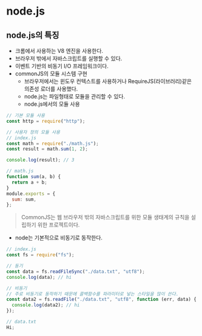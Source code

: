 # node.js

## node.js의 특징

- 크롬에서 사용하는 V8 엔진을 사용한다.
- 브라우저 밖에서 자바스크립트를 실행할 수 있다.
- 이벤트 기반의 비동기 I/O 프레임워크이다.
- commonJS의 모듈 시스템 구현<br />
  - 브라우저에서는 윈도우 컨텍스트를 사용하거나 RequireJS(라이브러리)같은 의존성 로더를 사용했다.<br />
  - node.js는 파일형태로 모듈을 관리할 수 있다.
  - node.js에서의 모듈 사용

```javascript
// 기본 모듈 사용
const http = require("http");
```

```javascript
// 사용자 정의 모듈 사용
// index.js
const math = require("./math.js");
const result = math.sum(1, 2);

console.log(result); // 3

// math.js
function sum(a, b) {
  return a + b;
}
module.exports = {
  sum: sum,
};
```

> CommonJS는 웹 브라우저 밖의 자바스크립트를 위한 모듈 생태계의 규칙을 설립하기 위한 프로젝트이다.

- node는 기본적으로 비동기로 동작한다.

```javascript
// index.js
const fs = require("fs");

// 동기
const data = fs.readFileSync("./data.txt", "utf8");
console.log(data); // hi

// 비동기
// 주로 비동기로 동작하기 때문에 콜백함수를 파라미터로 넣는 스타일을 많이 쓴다.
const data2 = fs.readFile("./data.txt", "utf8", function (err, data) {
  console.log(data2); // hi
});

// data.txt
Hi;
```
